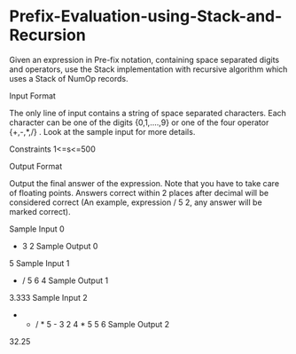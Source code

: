 # Prefix-Evaluation-using-Stack-and-Recursion

Given an expression in Pre-fix notation, containing space separated digits and operators, use the Stack implementation with recursive algorithm which uses a Stack of NumOp records.

Input Format

The only line of input contains a string  of space separated characters. Each character can be one of the digits {0,1,....,9} or one of the four operator {+,-,*,/} . Look at the sample input for more details.

Constraints
1<=s<=500

Output Format

Output the final answer of the expression. Note that you have to take care of floating points. Answers correct within 2 places after decimal will be considered correct (An example, expression / 5 2, any answer will be marked correct).

Sample Input 0

+ 3 2
Sample Output 0

5
Sample Input 1

* / 5 6 4
Sample Output 1

3.333
Sample Input 2

+ + / * 5 - 3 2 4 * 5 5 6
Sample Output 2

32.25
